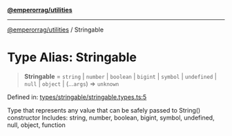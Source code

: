 [**@emperorrag/utilities**](../README.md)

***

[@emperorrag/utilities](../globals.md) / Stringable

# Type Alias: Stringable

> **Stringable** = `string` \| `number` \| `boolean` \| `bigint` \| `symbol` \| `undefined` \| `null` \| `object` \| (...`args`) => `unknown`

Defined in: [types/stringable/stringable.types.ts:5](https://github.com/EmperorRAG/my-projects-monorepo/blob/e2bd1d08dbedaf6b4d2837cf58e4e4885a5e09fe/libs/utilities/src/lib/types/stringable/stringable.types.ts#L5)

Type that represents any value that can be safely passed to String() constructor
Includes: string, number, boolean, bigint, symbol, undefined, null, object, function
